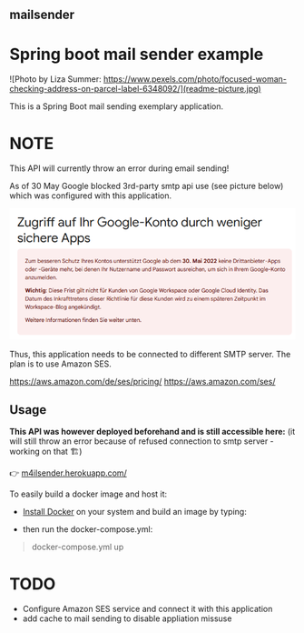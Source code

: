 ## mailsender

# Spring boot mail sender example


![Photo by Liza Summer: https://www.pexels.com/photo/focused-woman-checking-address-on-parcel-label-6348092/](readme-picture.jpg)

This is a Spring Boot mail sending exemplary application.

# NOTE

This API will currently throw an error during email sending!

As of 30 May Google blocked 3rd-party smtp api use (see picture below) which was configured with this application.

![Google banned 3rd-party smtp use](google.png)

Thus, this application needs to be connected to different SMTP server. The plan is to use Amazon SES.

https://aws.amazon.com/de/ses/pricing/
https://aws.amazon.com/ses/

## Usage

__This API was however deployed beforehand and is still accessible here:__ 
(it will still throw an error because of refused connection to smtp server - working on that 🏗️)

👉  [m4ilsender.herokuapp.com/](https://m4ilsender.herokuapp.com/)

To easily build a docker image and host it:
- [Install Docker](https://docs.docker.com/get-docker/) on your system and build an image by typing:

- then run the docker-compose.yml:

> docker-compose.yml up


# TODO

- Configure Amazon SES service and connect it with this application
- add cache to mail sending to disable appliation missuse 